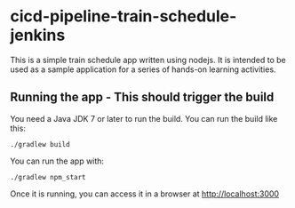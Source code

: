 # cicd-pipeline-train-schedule-jenkins

This is a simple train schedule app written using nodejs. It is intended to be used as a sample application for a series of hands-on learning activities.

## Running the app - This should trigger the build

You need a Java JDK 7 or later to run the build. You can run the build like this:

    ./gradlew build

You can run the app with:

    ./gradlew npm_start

Once it is running, you can access it in a browser at [http://localhost:3000](http://localhost:3000)
